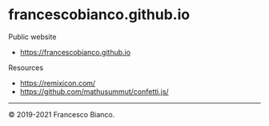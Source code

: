 # francescobianco.github.io

Public website

* <https://francescobianco.github.io>

Resources

* <https://remixicon.com/>
* <https://github.com/mathusummut/confetti.js/>

----

© 2019-2021 Francesco Bianco.
